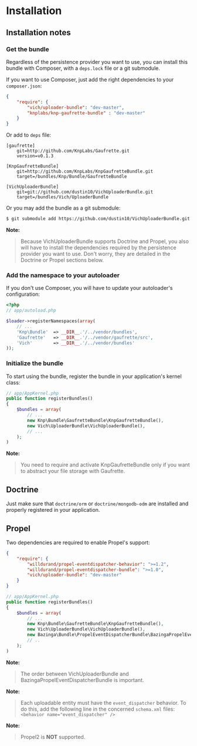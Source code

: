 Installation
============

## Installation notes

### Get the bundle

Regardless of the persistence provider you want to use, you can install this
bundle with Composer, with a `deps.lock` file or a git submodule.

If you want to use Composer, just add the right dependencies to your
`composer.json`:

``` json
{
    "require": {
        "vich/uploader-bundle": "dev-master",
        "knplabs/knp-gaufrette-bundle" : "dev-master"
    }
}
```

Or add to `deps` file:

```
[gaufrette]
    git=http://github.com/KnpLabs/Gaufrette.git
    version=v0.1.3

[KnpGaufretteBundle]
    git=http://github.com/KnpLabs/KnpGaufretteBundle.git
    target=/bundles/Knp/Bundle/GaufretteBundle

[VichUploaderBundle]
    git=git://github.com/dustin10/VichUploaderBundle.git
    target=/bundles/Vich/UploaderBundle
```

Or you may add the bundle as a git submodule:

``` bash
$ git submodule add https://github.com/dustin10/VichUploaderBundle.git vendor/bundles/Vich/UploaderBundle
```

**Note:**

> Because VichUploaderBundle supports Doctrine and Propel, you also will have
> to install the dependencies required by the persistence provider you want to
> use.
> Don't worry, they are detailed in the Doctrine or Propel sections below.


### Add the namespace to your autoloader

If you don't use Composer, you will have to update your autoloader's
configuration:

``` php
<?php
// app/autoload.php

$loader->registerNamespaces(array(
    // ...
    'Knp\Bundle'  => __DIR__.'/../vendor/bundles',
    'Gaufrette'   => __DIR__.'/../vendor/gaufrette/src',
    'Vich'        => __DIR__.'/../vendor/bundles'
));
```

### Initialize the bundle

To start using the bundle, register the bundle in your application's kernel class:

``` php
// app/AppKernel.php
public function registerBundles()
{
    $bundles = array(
        // ...
        new Knp\Bundle\GaufretteBundle\KnpGaufretteBundle(),
        new Vich\UploaderBundle\VichUploaderBundle(),
        // ...
    );
)
```

**Note:**

> You need to require and activate KnpGaufretteBundle only if you want to
> abstract your file storage with Gaufrette.


## Doctrine

Just make sure that `doctrine/orm` or `doctrine/mongodb-odm` are installed and
properly registered in your application.


## Propel

Two dependencies are required to enable Propel's support:

``` json
{
    "require": {
        "willdurand/propel-eventdispatcher-behavior": ">=1.2",
        "willdurand/propel-eventdispatcher-bundle": ">=1.0",
        "vich/uploader-bundle": "dev-master"
    }
}
```

``` php
// app/AppKernel.php
public function registerBundles()
{
    $bundles = array(
        // ...
        new Knp\Bundle\GaufretteBundle\KnpGaufretteBundle(),
        new Vich\UploaderBundle\VichUploaderBundle(),
        new Bazinga\Bundle\PropelEventDispatcherBundle\BazingaPropelEventDispatcherBundle(),
        // ..
    );
)
```

**Note:**

> The order between VichUploaderBundle and BazingaPropelEventDispatcherBundle is
> important.

**Note:**

> Each uploadable entity must have the `event_dispatcher` behavior.
> To do this, add the following line in the concerned `schema.xml` files:
> ```<behavior name="event_dispatcher" />```

**Note:**

> Propel2 is **NOT** supported.
